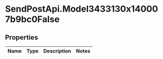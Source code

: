 # SendPostApi.Model3433130x140007b9bc0False

## Properties
Name | Type | Description | Notes
------------ | ------------- | ------------- | -------------


